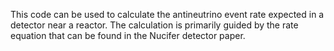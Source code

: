 This code can be used to calculate the antineutrino event rate expected in a
 detector near a reactor.  The calculation is primarily guided by the
rate equation that can be found in the Nucifer detector paper.
